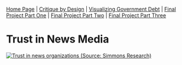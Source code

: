 [Home Page](/README.md) | [Critique by Design](/Critique.md) | [Visualizing Government Debt](/Governmentdebt.md) | [Final Project Part One](/Final_partone.md) | [Final Project Part Two](/Final_parttwo.md) | [Final Project Part Three](/Final_partthree.md)


# Trust in News Media
<div class='tableauPlaceholder' id='viz1675827427606' style='position: relative'><noscript><a href='#'><img alt='Trust in news organizations (Source: Simmons Research) ' src='https:&#47;&#47;public.tableau.com&#47;static&#47;images&#47;Ne&#47;Newsmediatrustlevels&#47;Sheet1&#47;1_rss.png' style='border: none' /></a></noscript><object class='tableauViz'  style='display:none;'><param name='host_url' value='https%3A%2F%2Fpublic.tableau.com%2F' /> <param name='embed_code_version' value='3' /> <param name='site_root' value='' /><param name='name' value='Newsmediatrustlevels&#47;Sheet1' /><param name='tabs' value='no' /><param name='toolbar' value='yes' /><param name='static_image' value='https:&#47;&#47;public.tableau.com&#47;static&#47;images&#47;Ne&#47;Newsmediatrustlevels&#47;Sheet1&#47;1.png' /> <param name='animate_transition' value='yes' /><param name='display_static_image' value='yes' /><param name='display_spinner' value='yes' /><param name='display_overlay' value='yes' /><param name='display_count' value='yes' /><param name='language' value='en-US' /></object></div>               
<script type='text/javascript'>                    
     var divElement = document.getElementById('viz1675827427606');                    
     var vizElement = divElement.getElementsByTagName('object')[0];                    
     vizElement.style.width='100%';vizElement.style.height=(divElement.offsetWidth*0.75)+'px';                   
     var scriptElement = document.createElement('script');                    
     scriptElement.src = 'https://public.tableau.com/javascripts/api/viz_v1.js';                    
     vizElement.parentNode.insertBefore(scriptElement, vizElement);                
</script>
